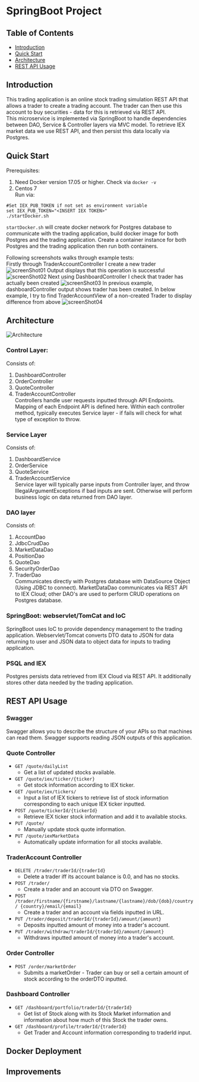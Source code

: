# SpringBoot Project

## Table of Contents
* [Introduction](#introduction)
* [Quick Start](#quickStart)
* [Architecture](#architecture)
* [REST API Usage](#restApiUsage)

## Introduction
This trading application is an online stock trading simulation REST API 
that allows a trader to create a trading account. The trader can then use 
this account to buy securities - data for this is retrieved via REST API.
<br />
This microservice is implemented via SpringBoot to handle dependencies
between DAO, Service & Controller layers via MVC model. To retrieve
IEX market data we use REST API, and then persist this data locally via
Postgres.

## Quick Start
Prerequisites:
1) Need Docker version 17.05 or higher. Check via `docker -v`<br />
2) Centos 7<br />
Run via:<br />
```
#Set IEX_PUB_TOKEN if not set as environment variable
set IEX_PUB_TOKEN="<INSERT IEX TOKEN>"
./startDocker.sh
```
`startDocker.sh` will create docker network for Postgres database to 
communicate with the trading application, build docker image for both 
Postgres and the trading application. Create a container instance for 
both Postgres and the trading application then run both containers.

Following screenshots walks through example tests:<br />
Firstly through TraderAccountController I create a new trader
![screenShot01](./assets/springbootPic01.JPG)
Output displays that this operation is successful
![screenShot02](./assets/springbootPic02.JPG)
Next using DashboardController I check that trader has actually been created
![screenShot03](./assets/springbootPic03.JPG)
In previous example, dashboardController output shows trader has been 
created. In below example, I try to find TraderAccountView of 
a non-created Trader to display difference from above
![screenShot04](./assets/springbootPic04.JPG)

## Architecture
![Architecture](./assets/SpringBoot_Architecture-Page-1.svg)
### Control Layer:
Consists of:<br />
1) DashboardController<br />
2) OrderController<br />
3) QuoteController<br />
4) TraderAccountController<br />
Controllers handle user requests inputted through API Endpoints.
Mapping of each Endpoint API is defined here. Within each controller 
method, typically executes Service layer - if fails will check for 
what type of exception to throw.

### Service Layer
Consists of:<br />
1) DashboardService<br />
2) OrderService<br />
3) QuoteService<br />
4) TraderAccountService<br />
Service layer will typically parse inputs from Controller layer, and 
throw IllegalArgumentExceptions if bad inputs are sent. Otherwise will 
perform business logic on data returned from DAO layer.

### DAO layer
Consists of:<br />
1) AccountDao<br />
2) JdbcCrudDao<br />
3) MarketDataDao<br />
4) PositionDao<br />
5) QuoteDao<br />
6) SecurityOrderDao<br />
7) TraderDao<br />
Communicates directly with Postgres database with DataSource Object (Using JDBC 
to connect). MarketDataDao communicates via REST API to IEX Cloud; other DAO's 
are used to perform CRUD operations on Postgres database.

### SpringBoot: webservlet/TomCat and IoC
SpringBoot uses IoC to provide dependency management to the trading application.
Webservlet/Tomcat converts DTO data to JSON for data returning to user 
and JSON data to object data for inputs to trading application.

### PSQL and IEX
Postgres persists data retrieved from IEX Cloud via REST API. It 
additionally stores other data needed by the trading application.

## REST API Usage
### Swagger
Swagger allows you to describe the structure of your APIs so that machines
 can read them. Swagger supports reading JSON outputs of this application.

### Quote Controller
 + `GET /quote/dailyList`
   * Get a list of updated stocks available.
 + `GET /quote/iex/ticker/{ticker}`
 	 * Get stock information according to IEX ticker.
 + `GET /quote/iex/tickers/`
 	 * Input a list of IEX tickers to retrieve list of stock information 
	 corresponding to each unique IEX ticker inputted.
 + `POST /quote/tickerId/{tickerId}`
   * Retrieve IEX ticker stock information and add it to available stocks.
 + `PUT /quote/`
   * Manually update stock quote information.
 + `PUT /quote/iexMarketData`
   * Automatically update information for all stocks available.

### TraderAccount Controller
 + `DELETE /trader/traderId/{traderId}`
   * Delete a trader iff its account balance is 0.0, and has no stocks.
 + `POST /trader/`
   * Create a trader and an account via DTO on Swagger.
 + `POST /trader/firstname/{firstname}/lastname/{lastname}/dob/{dob}/country/
 {country}/email/{email}`
   * Create a trader and an account via fields inputted in URL.
 + `PUT /trader/deposit/traderId/{traderId}/amount/{amount}`
   * Deposits inputted amount of money into a trader's account.
 + `PUT /trader/withdraw/traderId/{traderId}/amount/{amount}`
   * Withdraws inputted amount of money into a trader's account.

### Order Controller
 + `POST /order/marketOrder`
   * Submits a marketOrder - Trader can buy or sell a certain amount of stock 
	 according to the orderDTO inputted.

### Dashboard Controller 
 + `GET /dashboard/portfolio/traderId/{traderId}`
   * Get list of Stock along with its Stock Market information and information 
	 about how much of this Stock the trader owns.
 + `GET /dashboard/profile/traderId/{traderId}`
   * Get Trader and Account information corresponding to traderId input.

## Docker Deployment


## Improvements

